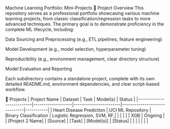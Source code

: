 Machine Learning Portfolio: Mini-Projects
🎯 Project Overview
This repository serves as a professional portfolio showcasing various machine learning projects, from classic classification/regression tasks to more advanced techniques. The primary goal is to demonstrate proficiency in the complete ML lifecycle, including:

Data Sourcing and Preprocessing (e.g., ETL pipelines, feature engineering)

Model Development (e.g., model selection, hyperparameter tuning)

Reproducibility (e.g., environment management, clear directory structure)

Model Evaluation and Reporting

Each subdirectory contains a standalone project, complete with its own detailed README.md, environment dependencies, and clear script-based workflow.

🚀 Projects
| Project Name             | Dataset           | Task                  | Model(s)                     | Status    |
|--------------------------|-------------------|-----------------------|------------------------------|-----------|
| Heart Disease Prediction | UCI ML Repository | Binary Classification | Logistic Regression, SVM, RF,|           |
|                          |                   |                       | XGB                          | Ongoing   |
| [Project 2 Name]         | [Source]          | [Task]                | [Model(s)]                   | [Status]  |
|                          |                   |                       |                              |           |
